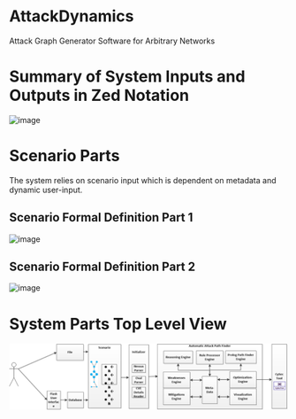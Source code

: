 # AttackDynamics
Attack Graph Generator Software for Arbitrary Networks

# Summary of System Inputs and Outputs in Zed Notation

![image](https://user-images.githubusercontent.com/8194836/157331155-3dcdbb3b-52b9-46c5-8bb0-90c9d6949fed.png)

# Scenario Parts
The system relies on scenario input which is dependent on metadata and dynamic user-input.
## Scenario Formal Definition Part 1
![image](https://user-images.githubusercontent.com/8194836/157331336-f201ad61-dc78-465a-9a2d-57765133ee4f.png)
## Scenario Formal Definition Part 2
![image](https://user-images.githubusercontent.com/8194836/157331435-c818e9e2-297d-4ff4-b6bc-072cee9a0cc5.png)


# System Parts Top Level View
![image](https://github.com/ferdasonmez/AttackDynamics/blob/9b449b6dcf7f252d587f29e1fa3678db2f6357fc/Figure_1_final.png)

